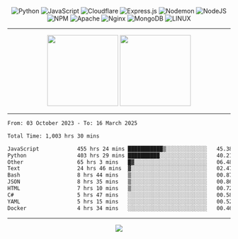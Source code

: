 <div align="center">
  
![Python](https://img.shields.io/badge/python-3670A0?style=for-the-badge&logo=python&logoColor=ffdd54) ![JavaScript](https://img.shields.io/badge/javascript-%23323330.svg?style=for-the-badge&logo=javascript&logoColor=%23F7DF1E) ![Cloudflare](https://img.shields.io/badge/Cloudflare-F38020?style=for-the-badge&logo=Cloudflare&logoColor=white) ![Express.js](https://img.shields.io/badge/express.js-%23404d59.svg?style=for-the-badge&logo=express&logoColor=%2361DAFB) ![Nodemon](https://img.shields.io/badge/NODEMON-%23323330.svg?style=for-the-badge&logo=nodemon&logoColor=%BBDEAD) ![NodeJS](https://img.shields.io/badge/node.js-6DA55F?style=for-the-badge&logo=node.js&logoColor=white) ![NPM](https://img.shields.io/badge/NPM-%23CB3837.svg?style=for-the-badge&logo=npm&logoColor=white) ![Apache](https://img.shields.io/badge/apache-%23D42029.svg?style=for-the-badge&logo=apache&logoColor=white) ![Nginx](https://img.shields.io/badge/nginx-%23009639.svg?style=for-the-badge&logo=nginx&logoColor=white) ![MongoDB](https://img.shields.io/badge/MongoDB-%234ea94b.svg?style=for-the-badge&logo=mongodb&logoColor=white) ![LINUX](https://img.shields.io/badge/Linux-FCC624?style=for-the-badge&logo=linux&logoColor=black)

---


<img src="https://github-readme-streak-stats.herokuapp.com/?user=anotherrandomonline&theme=react" height="160"/>
  
<img src="https://github-readme-stats.vercel.app/api?username=anotherrandomonline&show_icons=true&include_all_commits=true&theme=react" height="160"/>
</div>

---

<!--START_SECTION:waka-->

```txt
From: 03 October 2023 - To: 16 March 2025

Total Time: 1,003 hrs 30 mins

JavaScript            455 hrs 24 mins ███████████▒░░░░░░░░░░░░░   45.38 %
Python                403 hrs 29 mins ██████████░░░░░░░░░░░░░░░   40.21 %
Other                 65 hrs 3 mins   █▓░░░░░░░░░░░░░░░░░░░░░░░   06.48 %
Text                  24 hrs 46 mins  ▓░░░░░░░░░░░░░░░░░░░░░░░░   02.47 %
Bash                  8 hrs 44 mins   ▒░░░░░░░░░░░░░░░░░░░░░░░░   00.87 %
JSON                  8 hrs 35 mins   ▒░░░░░░░░░░░░░░░░░░░░░░░░   00.86 %
HTML                  7 hrs 10 mins   ▒░░░░░░░░░░░░░░░░░░░░░░░░   00.72 %
C#                    5 hrs 47 mins   ░░░░░░░░░░░░░░░░░░░░░░░░░   00.58 %
YAML                  5 hrs 15 mins   ░░░░░░░░░░░░░░░░░░░░░░░░░   00.52 %
Docker                4 hrs 34 mins   ░░░░░░░░░░░░░░░░░░░░░░░░░   00.46 %
```

<!--END_SECTION:waka-->

---

<div align="center">
  
![](https://github-profile-trophy.vercel.app/?username=anotherrandomonline&theme=darkhub&no-frame=true&no-bg=true&margin-w=4)

</div>
